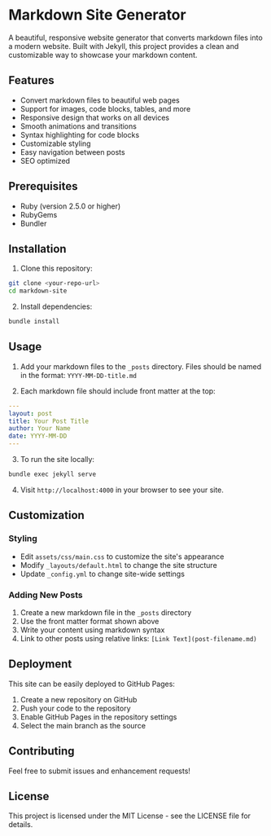 # Markdown Site Generator

A beautiful, responsive website generator that converts markdown files into a modern website. Built with Jekyll, this project provides a clean and customizable way to showcase your markdown content.

## Features

- Convert markdown files to beautiful web pages
- Support for images, code blocks, tables, and more
- Responsive design that works on all devices
- Smooth animations and transitions
- Syntax highlighting for code blocks
- Customizable styling
- Easy navigation between posts
- SEO optimized

## Prerequisites

- Ruby (version 2.5.0 or higher)
- RubyGems
- Bundler

## Installation

1. Clone this repository:
```bash
git clone <your-repo-url>
cd markdown-site
```

2. Install dependencies:
```bash
bundle install
```

## Usage

1. Add your markdown files to the `_posts` directory. Files should be named in the format: `YYYY-MM-DD-title.md`

2. Each markdown file should include front matter at the top:
```yaml
---
layout: post
title: Your Post Title
author: Your Name
date: YYYY-MM-DD
---
```

3. To run the site locally:
```bash
bundle exec jekyll serve
```

4. Visit `http://localhost:4000` in your browser to see your site.

## Customization

### Styling

- Edit `assets/css/main.css` to customize the site's appearance
- Modify `_layouts/default.html` to change the site structure
- Update `_config.yml` to change site-wide settings

### Adding New Posts

1. Create a new markdown file in the `_posts` directory
2. Use the front matter format shown above
3. Write your content using markdown syntax
4. Link to other posts using relative links: `[Link Text](post-filename.md)`

## Deployment

This site can be easily deployed to GitHub Pages:

1. Create a new repository on GitHub
2. Push your code to the repository
3. Enable GitHub Pages in the repository settings
4. Select the main branch as the source

## Contributing

Feel free to submit issues and enhancement requests!

## License

This project is licensed under the MIT License - see the LICENSE file for details. 